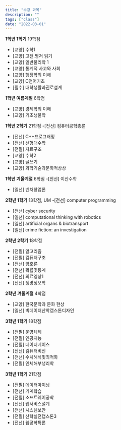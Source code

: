 ```yaml
---
title: "수강 과목"
description: ""
tags: ["class"]
date: "2022-03-01"
---
```


__1학년 1학기__ 19학점
- [교양] 수학1
- [교양] 고전.명저 읽기
- [교양] 일반물리학 1
- [교양] 통계적 사고와 사회
- [교양] 행정학의 이해
- [교양] C언어기초
- [필수] 대학생활과진로설계

__1학년 여름계절__ 6학점
- [교양] 경제학의 이해
- [교양] 기초생물학

__1학년 2학기__ 21학점
-[전선] 컴퓨터공학총론
- [전선] C++프로그래밍
- [전선] 선형대수학
- [전필] 자료구조
- [교양] 수학2
- [교양] 글쓰기
- [교양] 과학기술과문화적상상

__1학년 겨울계절__ 6학점
-[전선] 이산수학
- [일선] 벤처창업론

__2학년 1학기__ 13학점, UM
-[전선] computer programming
- [전선] cyber security
- [일선] computational thinking with robotics
- [일선] artificial organs & biotransport
- [일선] crime fiction: an investigation

__2학년 2학기__ 18학점
- [전필] 알고리즘
- [전필] 컴퓨터구조
- [전선] 암호론
- [전선] 확률및통계
- [전선] 의료영상1
- [전선] 생명정보학

__2학년 겨울계절__ 4학점
- [교양] 한국문학과 문화 현상
- [일선] 빅데이터산학캡스톤디자인

__3학년 1학기__ 18학점
- [전필] 운영체제
- [전필] 인공지능
- [전필] 데이터베이스
- [전선] 컴퓨터비전
- [전선] 수치해석및최적화
- [전필] 인체해부생리학

__3학년 1학기__ 21학점
- [전필] 데이터마이닝
- [전선] 기계학습
- [전필] 소프트웨어공학
- [전선] 웹서비스설계
- [전선] 시스템보안
- [전필] 산학실전캡스톤3
- [전선] 웹공학특론